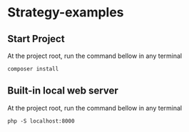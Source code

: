 # Strategy-examples

## Start Project

At the project root, run the command bellow in any terminal
```
composer install 
```
## Built-in local web server

At the project root, run the command bellow in any terminal
```
php -S localhost:8000
```

